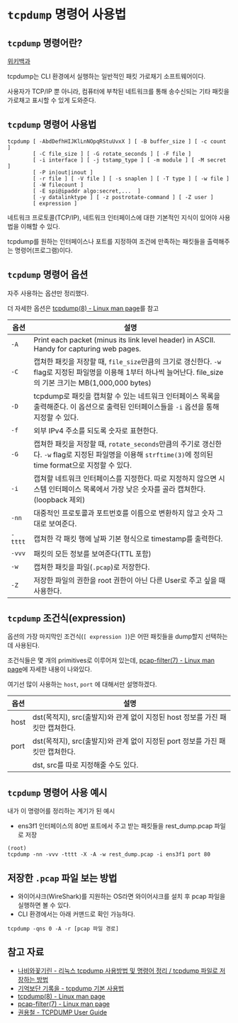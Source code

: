 # `tcpdump` 명령어 사용법

## `tcpdump` 명령어란?

[위키백과](https://ko.wikipedia.org/wiki/Tcpdump)

tcpdump는 CLI 환경에서 실행하는 일반적인 패킷 가로채기 소프트웨어이다.

사용자가 TCP/IP 뿐 아니라, 컴퓨터에 부착된 네트워크를 통해 송수신되는 기타 패킷을 가로채고 표시할 수 있게 도와준다.

## `tcpdump` 명령어 사용법

    tcpdump [ -AbdDefhHIJKlLnNOpqRStuUvxX ] [ -B buffer_size ] [ -c count ]
            [ -C file_size ] [ -G rotate_seconds ] [ -F file ]
            [ -i interface ] [ -j tstamp_type ] [ -m module ] [ -M secret ]
            [ -P in|out|inout ]
            [ -r file ] [ -V file ] [ -s snaplen ] [ -T type ] [ -w file ]
            [ -W filecount ]
            [ -E spi@ipaddr algo:secret,...  ]
            [ -y datalinktype ] [ -z postrotate-command ] [ -Z user ]
            [ expression ]

네트워크 프로토콜(TCP/IP), 네트워크 인터페이스에 대한 기본적인 지식이 있어야 사용법을 이해할 수 있다.

tcpdump를 원하는 인터페이스나 포트를 지정하여 조건에 만족하는 패킷들을 출력해주는 명령어(프로그램)이다.


## `tcpdump` 명령어 옵션

자주 사용하는 옵션만 정리했다.

더 자세한 옵션은 [tcpdump(8) - Linux man page](https://linux.die.net/man/8/tcpdump)를 참고

| 옵션    | 설명                                                                                                                                                              |
| ------- | ----------------------------------------------------------------------------------------------------------------------------------------------------------------- |
| `-A`    | Print each packet (minus its link level header) in ASCII.  Handy for capturing web pages.                                                                         |
| `-C`    | 캡쳐한 패킷을 저장할 때, `file_size`만큼의 크기로 갱신한다. `-w` flag로 지정된 파일명을 이용해 1부터 하나씩 늘어난다. file_size의 기본 크기는 MB(1,000,000 bytes) |
| `-D`    | tcpdump로 패킷을 캡쳐할 수 있는 네트워크 인터페이스 목록을 출력해준다. 이 옵션으로 출력된 인터페이스들을 `-i` 옵션을 통해 지정할 수 있다.                         |
| `-f`    | 외부 IPv4 주소를 되도록 숫자로 표현한다.                                                                                                                          |
| `-G`    | 캡쳐한 패킷을 저장할 때, `rotate_seconds`만큼의 주기로 갱신한다. `-w` flag로 지정된 파일명을 이용해 `strftime(3)`에 정의된 time format으로 지정할 수 있다.        |
| `-i`    | 캡쳐할 네트워크 인터페이스를 지정한다. 따로 지정하지 않으면 시스템 인터페이스 목록에서 가장 낮은 숫자를 골라 캡쳐한다.(loopback 제외)                             |
| `-nn`   | 대중적인 프로토콜과 포트번호를 이름으로 변환하지 않고 숫자 그대로 보여준다.                                                                                       |
| `-tttt` | 캡쳐한 각 패킷 행에 날짜 기본 형식으로 timestamp를 출력한다.                                                                                                      |
| `-vvv`  | 패킷의 모든 정보를 보여준다(TTL 포함)                                                                                                                             |
| `-w`    | 캡쳐한 패킷을 파일(`.pcap`)로 저장한다.                                                                                                                           |
| `-Z`    | 저장한 파일의 권한을 root 권한이 아닌 다른 User로 주고 싶을 때 사용한다.                                                                                          |


## `tcpdump` 조건식(expression)

옵션의 가장 마지막인 조건식(`[ expression ]`)은 어떤 패킷들을 dump할지 선택하는데 사용된다. 

조건식들은 몇 개의 primitives로 이루어져 있는데, [pcap-filter(7) - Linux man page](https://linux.die.net/man/7/pcap-filter)에 자세한 내용이 나와있다.

여기선 많이 사용하는 `host`, `port` 에 대해서만 설명하겠다.

| 옵션 | 설명                                                                          |
| ---- | ----------------------------------------------------------------------------- |
| host | dst(목적지), src(출발지)와 관계 없이 지정된 host 정보를 가진 패킷만 캡쳐한다. |
| port | dst(목적지), src(출발지)와 관계 없이 지정된 port 정보를 가진 패킷만 캡쳐한다. |
|      | dst, src를 따로 지정해줄 수도 있다.                                           |

## `tcpdump` 명령어 사용 예시

내가 이 명령어를 정리하는 계기가 된 예시

- ens3f1 인터페이스의 80번 포트에서 주고 받는 패킷들을 rest_dump.pcap 파일로 저장

```shell
(root)
tcpdump -nn -vvv -tttt -X -A -w rest_dump.pcap -i ens3f1 port 80 
```

## 저장한 `.pcap` 파일 보는 방법

- 와이어샤크(WireShark)를 지원하는 OS라면 와이어샤크를 설치 후 pcap 파일을 실행하면 볼 수 있다.
- CLI 환경에서는 아래 커맨드로 확인 가능하다.

```shell
tcpdump -qns 0 -A -r [pcap 파일 경로]
```

## 참고 자료
- [나비와꽃기린 - 리눅스 tcpdump 사용방법 및 명령어 정리 / tcpdump 파일로 저장하는 방법](https://mkil.tistory.com/482)
- [기억보단 기록을 - tcpdump 기본 사용법](https://jojoldu.tistory.com/316)
- [tcpdump(8) - Linux man page](https://linux.die.net/man/8/tcpdump)
- [pcap-filter(7) - Linux man page](https://linux.die.net/man/7/pcap-filter)
- [권용철 - TCPDUMP User Guide](http://coffeenix.net/doc/misc/tcpdump.html)
